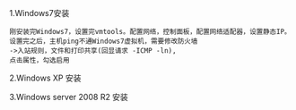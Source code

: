 1.Windows7安装

```
刚安装完Windows7，设置完vmtools。配置网络，控制面板，配置网络适配器，设置静态IP。设置完之后，主机ping不通Windows7虚拟机，需要修改防火墙
->入站规则，文件和打印共享(回显请求 -ICMP -ln),
点击属性，勾选启用
```

2.Windows XP 安装



3.Windows server 2008 R2 安装

